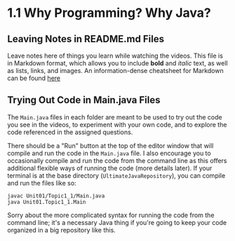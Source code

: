 # 1.1 Why Programming? Why Java? 

## Leaving Notes in README.md Files

Leave notes here of things you learn while watching the videos. This file is in Markdown format, which allows you to include **bold** and _italic_ text, as well as lists, links, and images. An information-dense cheatsheet for Markdown can be found [here](https://github.com/adam-p/markdown-here/wiki/Markdown-Cheatsheet)

## Trying Out Code in Main.java Files

The `Main.java` files in each folder are meant to be used to try out the code you see in the videos, to experiment with your own code, and to explore the code referenced in the assigned questions. 

There should be a "Run" button at the top of the editor window that will compile and run the code in the `Main.java` file. I also encourage you to occasionally compile and run the code from the command line as this offers additional flexible ways of running the code (more details later). If your terminal is at the base directory (`UltimateJavaRepository`), you can compile and run the files like so:

```
javac Unit01/Topic1_1/Main.java
java Unit01.Topic1_1.Main
```

Sorry about the more complicated syntax for running the code from the command line; it's a necessary Java thing if you're going to keep your code organized in a big repository like this.
